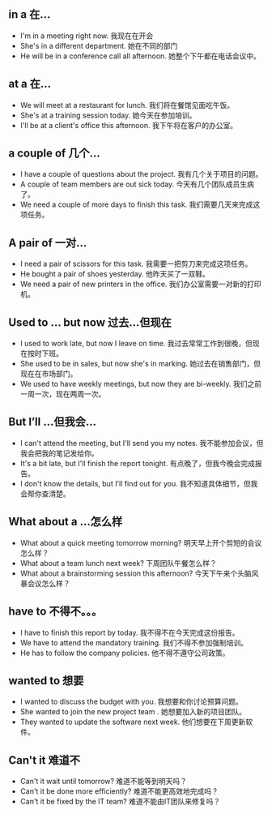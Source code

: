## in a 在...
* I'm in a meeting right now. 我现在在开会
* She's in a different department. 她在不同的部门
* He will be in a conference call all afternoon. 她整个下午都在电话会议中。

## at a 在...
* We will meet at a restaurant for lunch. 我们将在餐馆见面吃午饭。
* She's at a training session today. 她今天在参加培训。
* I'll be at a client's office this afternoon. 我下午将在客户的办公室。

## a couple of 几个...
* I have a couple of questions about the project. 我有几个关于项目的问题。
* A couple of team members are out sick today. 今天有几个团队成员生病了。
* We need a couple of more days to finish this task. 我们需要几天来完成这项任务。

## A pair of 一对...
* I need a pair of scissors for this task. 我需要一把剪刀来完成这项任务。
*  He bought a pair of shoes yesterday. 他昨天买了一双鞋。
*  We need a pair of new printers in the office. 我们办公室需要一对新的打印机。

## Used to ... but now 过去...但现在
* I used to work late, but now I leave on time. 我过去常常工作到很晚，但现在按时下班。
* She used to be in sales, but now she's in marking. 她过去在销售部门，但现在在市场部门。
* We used to have weekly meetings, but now they are bi-weekly.  我们之前一周一次，现在两周一次。

## But I’ll ...但我会...
* I can't attend the meeting, but I'll send you my notes. 我不能参加会议，但我会把我的笔记发给你。
* It's a bit late, but I'll finish the report tonight. 有点晚了，但我今晚会完成报告。
* I don't know the details, but I'll find out for you. 我不知道具体细节，但我会帮你查清楚。

## What about a ...怎么样
* What about a quick meeting tomorrow morning? 明天早上开个剪短的会议怎么样？
* What about a team lunch next week? 下周团队午餐怎么样？
* What about a brainstorming session this afternoon? 今天下午来个头脑风暴会议怎么样？

## have to 不得不。。。
* I have to finish this report by today. 我不得不在今天完成这份报告。
* We have to attend the mandatory training. 我们不得不参加强制培训。
* He has to follow the company policies. 他不得不遵守公司政策。

## wanted to 想要
* I wanted to discuss the budget with you. 我想要和你讨论预算问题。
* She wanted to join the new project team . 她想要加入新的项目团队。
* They wanted to update the software next week. 他们想要在下周更新软件。

## Can't it 难道不
* Can't it wait until tomorrow? 难道不能等到明天吗？
* Can't it be done more efficiently? 难道不能更高效地完成吗？
* Can't it be fixed by the IT team? 难道不能由IT团队来修复吗？
